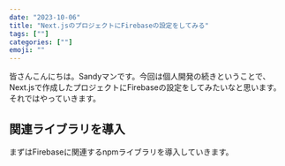 ```yaml
---
date: "2023-10-06"
title: "Next.jsのプロジェクトにFirebaseの設定をしてみる"
tags: [""]
categories: [""]
emoji: ""
---
```


皆さんこんにちは。Sandyマンです。今回は個人開発の続きということで、Next.jsで作成したプロジェクトにFirebaseの設定をしてみたいなと思います。それではやっていきます。

## 関連ライブラリを導入
まずはFirebaseに関連するnpmライブラリを導入していきます。

